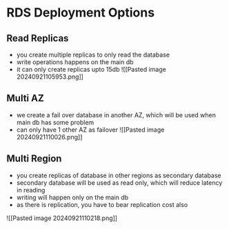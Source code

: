 
# RDS Deployment Options


## Read Replicas
- you create multiple replicas to only read the database
- write operations happens on the main db
- it can only create replicas upto 15db
![[Pasted image 20240921105953.png]]

## Multi AZ
 - we create a fail over database in another AZ, which will be used when main db has some problem
 - can only have 1 other AZ as failover
![[Pasted image 20240921110026.png]]

## Multi Region
- you create replicas of database in other regions as secondary database
- secondary database will be used as read only, which will reduce latency in reading
- writing will happen only on the main db
- as there is replication, you have to bear replication cost also

![[Pasted image 20240921110218.png]]

